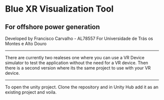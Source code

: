 # Blue XR Visualization Tool
## For offshore power generation
Developed by Francisco Carvalho - AL78557
For Universidade de Trás os Montes e Alto Douro

---

There are currently two realeses one where you can use a VR Device simulator to test the application without the need for a VR device.
Then there is a second version where its the same project to use with your VR device.

---
To open the unity project.
Clone the repository and in Unity Hub add it as an existing project and voila.
